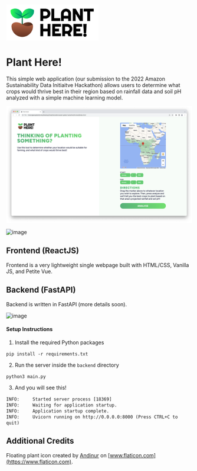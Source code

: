 <img src="frontend/images/NewLogo.png" width="250px"/>

# Plant Here!
This simple web application (our submission to the 2022 Amazon Sustainability Data Initiaitve Hackathon) allows users to determine what crops would thrive best in their region based on rainfall data and soil pH analyzed with a simple machine learning model.

![image](resources/Landing.png)

![image](https://user-images.githubusercontent.com/35516367/187536362-0f4f3c7e-269f-48ba-aa5a-5558e2d129d5.png)


## Frontend (ReactJS)
Frontend is a very lightweight single webpage built with HTML/CSS, Vanilla JS, and Petite Vue.

## Backend (FastAPI)
Backend is written in FastAPI (more details soon).

![image](https://user-images.githubusercontent.com/35516367/186083075-c959217d-e9d5-4f26-92f3-bf266d051ef0.png)

#### Setup Instructions
1. Install the required Python packages
```
pip install -r requirements.txt
```

2. Run the server inside the `backend` directory
```
python3 main.py
```
3. And you will see this!
```
INFO:     Started server process [18369]
INFO:     Waiting for application startup.
INFO:     Application startup complete.
INFO:     Uvicorn running on http://0.0.0.0:8000 (Press CTRL+C to quit)
```

## Additional Credits
Floating plant icon created by [Andinur](https://www.flaticon.com/authors/andinur) on [www.flaticon.com](https://www.flaticon.com).
